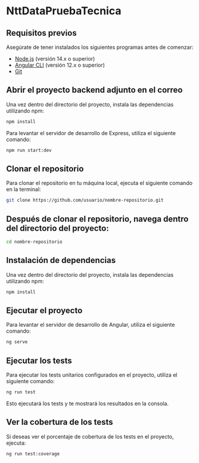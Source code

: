 # NttDataPruebaTecnica

## Requisitos previos

Asegúrate de tener instalados los siguientes programas antes de comenzar:

- [Node.js](https://nodejs.org/en/) (versión 14.x o superior)
- [Angular CLI](https://angular.io/cli) (versión 12.x o superior)
- [Git](https://git-scm.com/)

## Abrir el proyecto backend adjunto en el correo

Una vez dentro del directorio del proyecto, instala las dependencias utilizando npm:

```bash
npm install
```

Para levantar el servidor de desarrollo de Express, utiliza el siguiente comando:

```bash
npm run start:dev
```

## Clonar el repositorio

Para clonar el repositorio en tu máquina local, ejecuta el siguiente comando en la terminal:

```bash
git clone https://github.com/usuario/nombre-repositorio.git
```

## Después de clonar el repositorio, navega dentro del directorio del proyecto:

```bash
cd nombre-repositorio
```

## Instalación de dependencias
Una vez dentro del directorio del proyecto, instala las dependencias utilizando npm:

```bash
npm install
```

## Ejecutar el proyecto
Para levantar el servidor de desarrollo de Angular, utiliza el siguiente comando:

```bash
ng serve
```

## Ejecutar los tests
Para ejecutar los tests unitarios configurados en el proyecto, utiliza el siguiente comando:

```bash
ng run test
```

Esto ejecutará los tests y te mostrará los resultados en la consola.

## Ver la cobertura de los tests
Si deseas ver el porcentaje de cobertura de los tests en el proyecto, ejecuta:

```bash
ng run test:coverage
```
